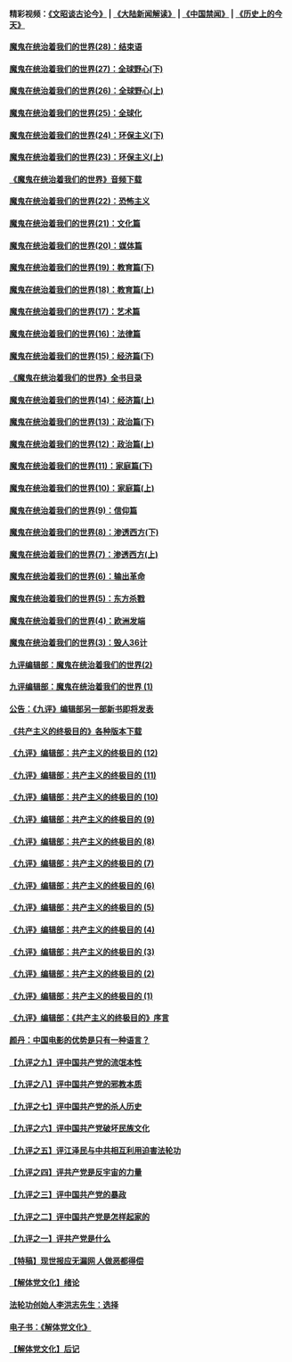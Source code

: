 #### 精彩视频：[《文昭谈古论今》](https://github.com/gfw-breaker/wenzhao/blob/master/README.md?t=01231230) | [《大陆新闻解读》](https://github.com/gfw-breaker/ntdtv-comedy/blob/master/README.md?t=01231230) | [《中国禁闻》](https://github.com/gfw-breaker/ntdtv-news/blob/master/README.md?t=01231230) | [《历史上的今天》](https://github.com/gfw-breaker/today-in-history/blob/master/README.md?t=01231230) 

#### [魔鬼在统治着我们的世界(28)：结束语](../pages/nsc422/n10936246.md?t=01231230) 

#### [魔鬼在统治着我们的世界(27)：全球野心(下)](../pages/nsc422/n10928319.md?t=01231230) 

#### [魔鬼在统治着我们的世界(26)：全球野心(上)](../pages/nsc422/n10900318.md?t=01231230) 

#### [魔鬼在统治着我们的世界(25)：全球化](../pages/nsc422/n10788205.md?t=01231230) 

#### [魔鬼在统治着我们的世界(24)：环保主义(下)](../pages/nsc422/n10695307.md?t=01231230) 

#### [魔鬼在统治着我们的世界(23)：环保主义(上)](../pages/nsc422/n10688613.md?t=01231230) 

#### [《魔鬼在统治着我们的世界》音频下载](../pages/nsc422/n10635553.md?t=01231230) 

#### [魔鬼在统治着我们的世界(22)：恐怖主义](../pages/nsc422/n10614727.md?t=01231230) 

#### [魔鬼在统治着我们的世界(21)：文化篇](../pages/nsc422/n10597706.md?t=01231230) 

#### [魔鬼在统治着我们的世界(20)：媒体篇](../pages/nsc422/n10586579.md?t=01231230) 

#### [魔鬼在统治着我们的世界(19)：教育篇(下)](../pages/nsc422/n10564808.md?t=01231230) 

#### [魔鬼在统治着我们的世界(18)：教育篇(上)](../pages/nsc422/n10526970.md?t=01231230) 

#### [魔鬼在统治着我们的世界(17)：艺术篇](../pages/nsc422/n10499093.md?t=01231230) 

#### [魔鬼在统治着我们的世界(16)：法律篇](../pages/nsc422/n10485969.md?t=01231230) 

#### [魔鬼在统治着我们的世界(15)：经济篇(下)](../pages/nsc422/n10469975.md?t=01231230) 

#### [《魔鬼在统治着我们的世界》全书目录](../pages/nsc422/n10464261.md?t=01231230) 

#### [魔鬼在统治着我们的世界(14)：经济篇(上)](../pages/nsc422/n10457370.md?t=01231230) 

#### [魔鬼在统治着我们的世界(13)：政治篇(下)](../pages/nsc422/n10448270.md?t=01231230) 

#### [魔鬼在统治着我们的世界(12)：政治篇(上)](../pages/nsc422/n10444576.md?t=01231230) 

#### [魔鬼在统治着我们的世界(11)：家庭篇(下)](../pages/nsc422/n10440961.md?t=01231230) 

#### [魔鬼在统治着我们的世界(10)：家庭篇(上)](../pages/nsc422/n10435448.md?t=01231230) 

#### [魔鬼在统治着我们的世界(9)：信仰篇](../pages/nsc422/n10432159.md?t=01231230) 

#### [魔鬼在统治着我们的世界(8)：渗透西方(下)](../pages/nsc422/n10429603.md?t=01231230) 

#### [魔鬼在统治着我们的世界(7)：渗透西方(上)](../pages/nsc422/n10426013.md?t=01231230) 

#### [魔鬼在统治着我们的世界(6)：输出革命](../pages/nsc422/n10421536.md?t=01231230) 

#### [魔鬼在统治着我们的世界(5)：东方杀戮](../pages/nsc422/n10417707.md?t=01231230) 

#### [魔鬼在统治着我们的世界(4)：欧洲发端](../pages/nsc422/n10414890.md?t=01231230) 

#### [魔鬼在统治着我们的世界(3)：毁人36计](../pages/nsc422/n10411583.md?t=01231230) 

#### [九评编辑部：魔鬼在统治着我们的世界(2)](../pages/nsc422/n10410036.md?t=01231230) 

#### [九评编辑部：魔鬼在统治着我们的世界 (1)](../pages/nsc422/n10406825.md?t=01231230) 

#### [公告：《九评》编辑部另一部新书即将发表](../pages/nsc422/n10405104.md?t=01231230) 

#### [《共产主义的终极目的》各种版本下载](../pages/nsc422/n10022138.md?t=01231230) 

#### [《九评》编辑部：共产主义的终极目的 (12)](../pages/nsc422/n9933272.md?t=01231230) 

#### [《九评》编辑部：共产主义的终极目的 (11)](../pages/nsc422/n9924973.md?t=01231230) 

#### [《九评》编辑部：共产主义的终极目的 (10)](../pages/nsc422/n9920883.md?t=01231230) 

#### [《九评》编辑部：共产主义的终极目的 (9)](../pages/nsc422/n9916363.md?t=01231230) 

#### [《九评》编辑部：共产主义的终极目的 (8)](../pages/nsc422/n9912488.md?t=01231230) 

#### [《九评》编辑部：共产主义的终极目的 (7)](../pages/nsc422/n9901176.md?t=01231230) 

#### [《九评》编辑部：共产主义的终极目的 (6)](../pages/nsc422/n9899359.md?t=01231230) 

#### [《九评》编辑部：共产主义的终极目的 (5)](../pages/nsc422/n9893174.md?t=01231230) 

#### [《九评》编辑部：共产主义的终极目的 (4)](../pages/nsc422/n9891246.md?t=01231230) 

#### [《九评》编辑部：共产主义的终极目的 (3)](../pages/nsc422/n9879879.md?t=01231230) 

#### [《九评》编辑部：共产主义的终极目的 (2)](../pages/nsc422/n9876205.md?t=01231230) 

#### [《九评》编辑部：共产主义的终极目的 (1)](../pages/nsc422/n9865857.md?t=01231230) 

#### [《九评》编辑部：《共产主义的终极目的》序言](../pages/nsc422/n9862666.md?t=01231230) 

#### [颜丹：中国电影的优势是只有一种语言？](../pages/nsc422/n9583062.md?t=01231230) 

#### [【九评之九】评中国共产党的流氓本性](../pages/nsc422/n737542.md?t=01231230) 

#### [【九评之八】评中国共产党的邪教本质](../pages/nsc422/n735942.md?t=01231230) 

#### [【九评之七】评中国共产党的杀人历史](../pages/nsc422/n733806.md?t=01231230) 

#### [【九评之六】评中国共产党破坏民族文化](../pages/nsc422/n731667.md?t=01231230) 

#### [【九评之五】评江泽民与中共相互利用迫害法轮功](../pages/nsc422/n730058.md?t=01231230) 

#### [【九评之四】评共产党是反宇宙的力量](../pages/nsc422/n727814.md?t=01231230) 

#### [【九评之三】评中国共产党的暴政](../pages/nsc422/n725597.md?t=01231230) 

#### [【九评之二】评中国共产党是怎样起家的](../pages/nsc422/n723946.md?t=01231230) 

#### [【九评之一】评共产党是什么](../pages/nsc422/n722529.md?t=01231230) 

#### [【特稿】现世报应无漏网 人做恶都得偿](../pages/nsc422/n4215167.md?t=01231230) 

#### [【解体党文化】绪论](../pages/nsc422/n1449356.md?t=01231230) 

#### [法轮功创始人李洪志先生：选择](../pages/nsc422/n3580738.md?t=01231230) 

#### [电子书：《解体党文化》](../pages/nsc422/n1573484.md?t=01231230) 

#### [【解体党文化】后记](../pages/nsc422/n1531999.md?t=01231230) 

